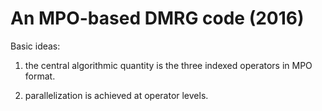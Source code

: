 # An MPO-based DMRG code (2016)

Basic ideas:                                        

 1. the central algorithmic quantity is the three indexed operators in MPO format.

 2. parallelization is achieved at operator levels.   
